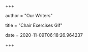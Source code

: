 +++
        
author = "Our Writers"
        
title = "Chair Exercises Gif"
        
date = 2020-11-09T06:18:26.964237
        
+++
